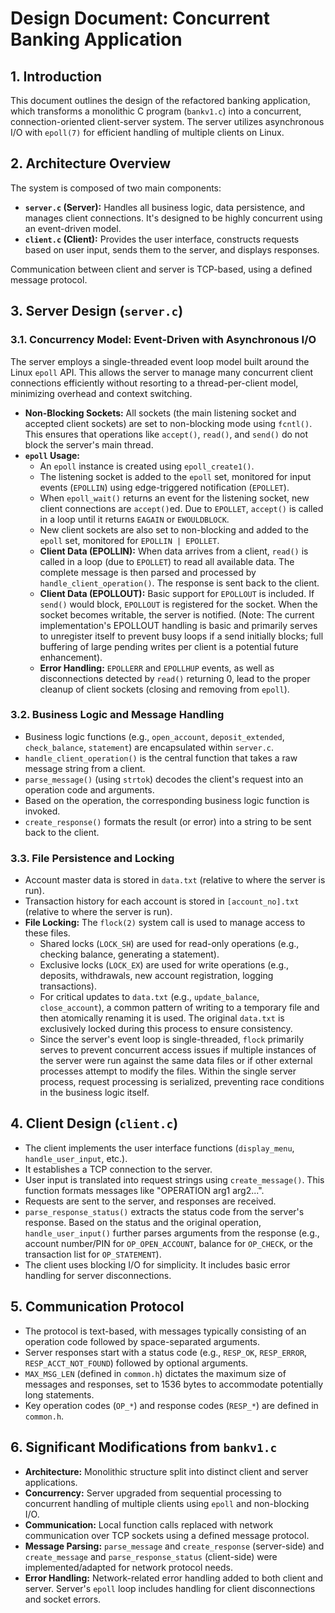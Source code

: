# Design Document: Concurrent Banking Application

## 1. Introduction

This document outlines the design of the refactored banking application, which transforms a monolithic C program (`bankv1.c`) into a concurrent, connection-oriented client-server system. The server utilizes asynchronous I/O with `epoll(7)` for efficient handling of multiple clients on Linux.

## 2. Architecture Overview

The system is composed of two main components:

*   **`server.c` (Server):** Handles all business logic, data persistence, and manages client connections. It's designed to be highly concurrent using an event-driven model.
*   **`client.c` (Client):** Provides the user interface, constructs requests based on user input, sends them to the server, and displays responses.

Communication between client and server is TCP-based, using a defined message protocol.

## 3. Server Design (`server.c`)

### 3.1. Concurrency Model: Event-Driven with Asynchronous I/O

The server employs a single-threaded event loop model built around the Linux `epoll` API. This allows the server to manage many concurrent client connections efficiently without resorting to a thread-per-client model, minimizing overhead and context switching.

*   **Non-Blocking Sockets:** All sockets (the main listening socket and accepted client sockets) are set to non-blocking mode using `fcntl()`. This ensures that operations like `accept()`, `read()`, and `send()` do not block the server's main thread.
*   **`epoll` Usage:**
    *   An `epoll` instance is created using `epoll_create1()`.
    *   The listening socket is added to the `epoll` set, monitored for input events (`EPOLLIN`) using edge-triggered notification (`EPOLLET`).
    *   When `epoll_wait()` returns an event for the listening socket, new client connections are `accept()`ed. Due to `EPOLLET`, `accept()` is called in a loop until it returns `EAGAIN` or `EWOULDBLOCK`.
    *   New client sockets are also set to non-blocking and added to the `epoll` set, monitored for `EPOLLIN | EPOLLET`.
    *   **Client Data (EPOLLIN):** When data arrives from a client, `read()` is called in a loop (due to `EPOLLET`) to read all available data. The complete message is then parsed and processed by `handle_client_operation()`. The response is sent back to the client.
    *   **Client Data (EPOLLOUT):** Basic support for `EPOLLOUT` is included. If `send()` would block, `EPOLLOUT` is registered for the socket. When the socket becomes writable, the server is notified. (Note: The current implementation's EPOLLOUT handling is basic and primarily serves to unregister itself to prevent busy loops if a send initially blocks; full buffering of large pending writes per client is a potential future enhancement).
    *   **Error Handling:** `EPOLLERR` and `EPOLLHUP` events, as well as disconnections detected by `read()` returning 0, lead to the proper cleanup of client sockets (closing and removing from `epoll`).

### 3.2. Business Logic and Message Handling

*   Business logic functions (e.g., `open_account`, `deposit_extended`, `check_balance`, `statement`) are encapsulated within `server.c`.
*   `handle_client_operation()` is the central function that takes a raw message string from a client.
*   `parse_message()` (using `strtok`) decodes the client's request into an operation code and arguments.
*   Based on the operation, the corresponding business logic function is invoked.
*   `create_response()` formats the result (or error) into a string to be sent back to the client.

### 3.3. File Persistence and Locking

*   Account master data is stored in `data.txt` (relative to where the server is run).
*   Transaction history for each account is stored in `[account_no].txt` (relative to where the server is run).
*   **File Locking:** The `flock(2)` system call is used to manage access to these files.
    *   Shared locks (`LOCK_SH`) are used for read-only operations (e.g., checking balance, generating a statement).
    *   Exclusive locks (`LOCK_EX`) are used for write operations (e.g., deposits, withdrawals, new account registration, logging transactions).
    *   For critical updates to `data.txt` (e.g., `update_balance`, `close_account`), a common pattern of writing to a temporary file and then atomically renaming it is used. The original `data.txt` is exclusively locked during this process to ensure consistency.
    *   Since the server's event loop is single-threaded, `flock` primarily serves to prevent concurrent access issues if multiple instances of the server were run against the same data files or if other external processes attempt to modify the files. Within the single server process, request processing is serialized, preventing race conditions in the business logic itself.

## 4. Client Design (`client.c`)

*   The client implements the user interface functions (`display_menu`, `handle_user_input`, etc.).
*   It establishes a TCP connection to the server.
*   User input is translated into request strings using `create_message()`. This function formats messages like "OPERATION arg1 arg2...".
*   Requests are sent to the server, and responses are received.
*   `parse_response_status()` extracts the status code from the server's response. Based on the status and the original operation, `handle_user_input()` further parses arguments from the response (e.g., account number/PIN for `OP_OPEN_ACCOUNT`, balance for `OP_CHECK`, or the transaction list for `OP_STATEMENT`).
*   The client uses blocking I/O for simplicity. It includes basic error handling for server disconnections.

## 5. Communication Protocol

*   The protocol is text-based, with messages typically consisting of an operation code followed by space-separated arguments.
*   Server responses start with a status code (e.g., `RESP_OK`, `RESP_ERROR`, `RESP_ACCT_NOT_FOUND`) followed by optional arguments.
*   `MAX_MSG_LEN` (defined in `common.h`) dictates the maximum size of messages and responses, set to 1536 bytes to accommodate potentially long statements.
*   Key operation codes (`OP_*`) and response codes (`RESP_*`) are defined in `common.h`.

## 6. Significant Modifications from `bankv1.c`

*   **Architecture:** Monolithic structure split into distinct client and server applications.
*   **Concurrency:** Server upgraded from sequential processing to concurrent handling of multiple clients using `epoll` and non-blocking I/O.
*   **Communication:** Local function calls replaced with network communication over TCP sockets using a defined message protocol.
*   **Message Parsing:** `parse_message` and `create_response` (server-side) and `create_message` and `parse_response_status` (client-side) were implemented/adapted for network protocol needs.
*   **Error Handling:** Network-related error handling added to both client and server. Server's `epoll` loop includes handling for client disconnections and socket errors.
